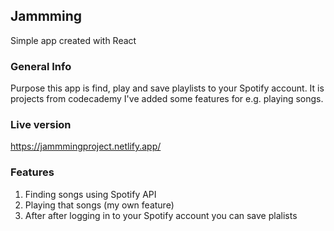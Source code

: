 ## Jammming

Simple app created with React

### General Info 

Purpose this app is find, play and save playlists to your Spotify account. It is projects from codecademy I've added some features for e.g. playing songs. 

### Live version

https://jammmingproject.netlify.app/

### Features 

1. Finding songs using Spotify API
2. Playing that songs (my own feature)
3. After after logging in to your Spotify account you can save plalists
  
